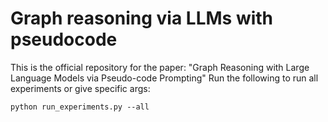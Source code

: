 # Graph reasoning via LLMs with pseudocode

This is the official repository for the paper: "Graph Reasoning with Large Language Models via Pseudo-code Prompting"
Run the following to run all experiments or give specific args:

`python run_experiments.py --all`
